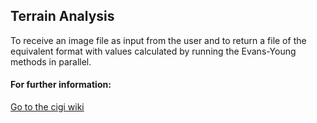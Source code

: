 ## Terrain Analysis

To receive an image file as input from the user and to return a file of the equivalent format with values calculated by running the Evans-Young methods in parallel.

#### For further information:
[Go to the cigi wiki](https://wiki.cigi.illinois.edu/display/UP/Parallel+Terrain+Analysis+on+DEMs)
